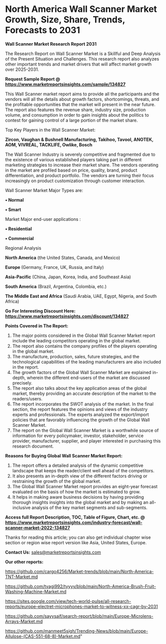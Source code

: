 # North America Wall Scanner Market Growth, Size, Share, Trends, Forecasts to 2031

<strong>Wall Scanner Market Research Report 2031</strong>

The Research Report on Wall Scanner Market is a Skillful and Deep Analysis of the Present Situation and Challenges. This research report also analyzes other important trends and market drivers that will affect market growth over 2025-2031.

<strong>Request Sample Report @ <a href=https://www.marketreportsinsights.com/sample/134827>https://www.marketreportsinsights.com/sample/134827</a></strong>

This Wall Scanner market report aims to provide all the participants and the vendors will all the details about growth factors, shortcomings, threats, and the profitable opportunities that the market will present in the near future. The report also features the revenue share, industry size, production volume, and consumption in order to gain insights about the politics to contest for gaining control of a large portion of the market share.

Top Key Players in the Wall Scanner Market:

<strong>Zircon, Vaughan & Bushnell Manufacturing, Takihoo, Tavool, ANOTEK, AOM, VIVREAL, TACKLIFE, Owlike, Bosch</strong>

The Wall Scanner Industry is severely competitive and fragmented due to the existence of various established players taking part in different marketing strategies to increase their market share. The vendors operating in the market are profiled based on price, quality, brand, product differentiation, and product portfolio. The vendors are turning their focus increasingly on product customization through customer interaction.

Wall Scanner Market Major Types are:

<strong>• Normal

• Smart</strong>

Market Major end-user applications :

<strong>• Residential

• Commercial</strong>

Regional Analysis

</u><strong><b>North America</b></strong> (the United States, Canada, and Mexico)

<strong><b>Europe </b></strong>(Germany, France, UK, Russia, and Italy)

<strong><b>Asia-Pacific</b></strong> (China, Japan, Korea, India, and Southeast Asia)

<strong><b>South America</b></strong> (Brazil, Argentina, Colombia, etc.)

<strong><b>The Middle East and Africa</b></strong> (Saudi Arabia, UAE, Egypt, Nigeria, and South Africa)

<strong>Go For Interesting Discount Here: <a href=https://www.marketreportsinsights.com/discount/134827>https://www.marketreportsinsights.com/discount/134827</a></strong>

<strong>Points Covered in The Report:</strong>
<ol>
  <li>The major points considered in the Global Wall Scanner Market report include the leading competitors operating in the global market.</li>
  <li>The report also contains the company profiles of the players operating in the global market.</li>
  <li>The manufacture, production, sales, future strategies, and the technological capabilities of the leading manufacturers are also included in the report.</li>
  <li>The growth factors of the Global Wall Scanner Market are explained in-depth, wherein the different end-users of the market are discussed precisely.</li>
  <li>The report also talks about the key application areas of the global market, thereby providing an accurate description of the market to the readers/users.</li>
  <li>The report incorporates the SWOT analysis of the market. In the final section, the report features the opinions and views of the industry experts and professionals. The experts analyzed the export/import policies that are favorably influencing the growth of the Global Wall Scanner Market.</li>
  <li>The report on the Global Wall Scanner Market is a worthwhile source of information for every policymaker, investor, stakeholder, service provider, manufacturer, supplier, and player interested in purchasing this research document.</li>
</ol>
<strong>Reasons for Buying Global Wall Scanner Market Report:</strong>

<ol>
  <li>The report offers a detailed analysis of the dynamic competitive landscape that keeps the reader/client well ahead of the competitors.</li>
  <li>It also presents an in-depth view of the different factors driving or restraining the growth of the global market.</li>
  <li>The Global Wall Scanner Market report provides an eight-year forecast evaluated on the basis of how the market is estimated to grow.</li>
  <li>It helps in making aware business decisions by having providing thorough insights insights into the global market and by making an all-inclusive analysis of the key market segments and sub-segments.</li>
</ol>
<strong>Access full Report Description, TOC, Table of Figure, Chart, etc. @ <a href=https://www.marketreportsinsights.com/industry-forecast/wall-scanner-market-2022-134827>https://www.marketreportsinsights.com/industry-forecast/wall-scanner-market-2022-134827</a></strong>


Thanks for reading this article; you can also get individual chapter wise section or region wise report version like Asia, United States, Europe.

<strong>Contact Us:</strong>
sales@marketreportsinsights.com

<strong>Our other reports:</strong>

<a href=https://github.com/cargo4256/Market-trends/blob/main/North-America-TNT-Market.md>https://github.com/cargo4256/Market-trends/blob/main/North-America-TNT-Market.md</a>

<a href=https://github.com/tyagi992/tyyyy/blob/main/North-America-Brush-Fruit-Washing-Machine-Market.md>https://github.com/tyagi992/tyyyy/blob/main/North-America-Brush-Fruit-Washing-Machine-Market.md</a>

<a href=https://sites.google.com/view/tech-world-pulse/all-research-reports/europe-electret-microphones-market-to-witness-xx-cagr-by-2031>https://sites.google.com/view/tech-world-pulse/all-research-reports/europe-electret-microphones-market-to-witness-xx-cagr-by-2031</a>

<a href=https://github.com/sayysaif/search-report/blob/main/Europe-Microlens-Arrays-Market.md>https://github.com/sayysaif/search-report/blob/main/Europe-Microlens-Arrays-Market.md</a>

<a href=https://github.com/manmeet5sigh/Trending-News/blob/main/Europe-Allulose-(CAS-551-68-8)-Market.md>https://github.com/manmeet5sigh/Trending-News/blob/main/Europe-Allulose-(CAS-551-68-8)-Market.md</a>"
